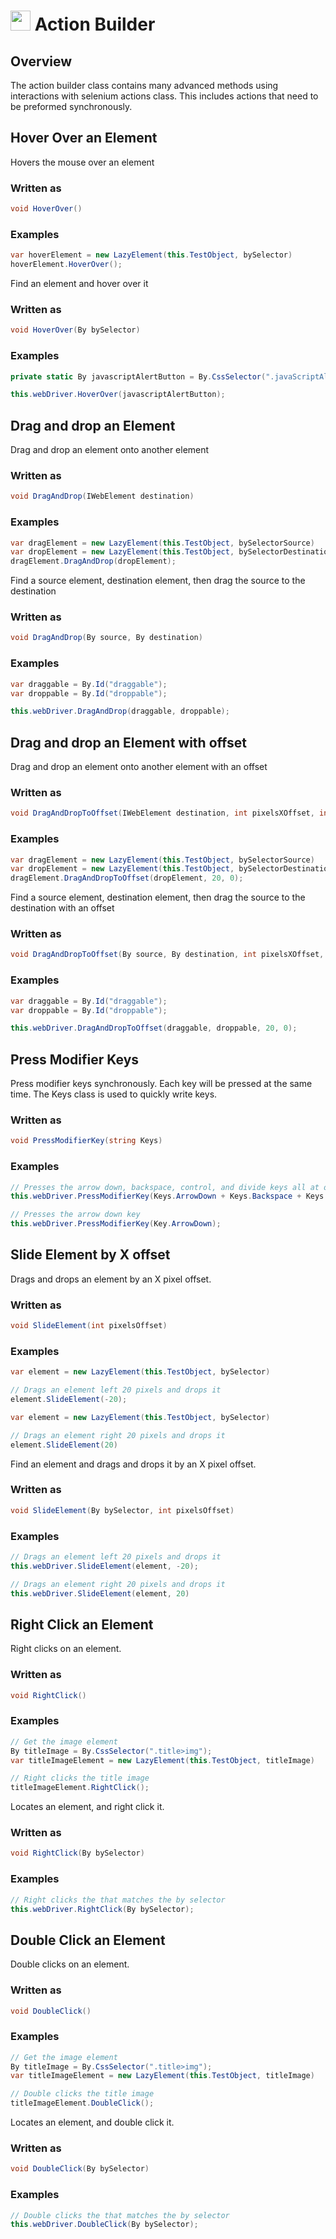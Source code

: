 # <img src="resources/maqslogo.ico" height="32" width="32"> Action Builder

## Overview
The action builder class contains many advanced methods using interactions with selenium actions class.  This includes actions that need to be preformed synchronously.

## Hover Over an Element
Hovers the mouse over an element
### Written as
```csharp
void HoverOver()
```
### Examples
```csharp
var hoverElement = new LazyElement(this.TestObject, bySelector)
hoverElement.HoverOver();
```
Find an element and hover over it

### Written as
```csharp
void HoverOver(By bySelector)
```
### Examples
```csharp
private static By javascriptAlertButton = By.CssSelector(".javaScriptAlertButton");

this.webDriver.HoverOver(javascriptAlertButton);
```






## Drag and drop an Element
Drag and drop an element onto another element
### Written as
```csharp
void DragAndDrop(IWebElement destination)
```
### Examples
```csharp
var dragElement = new LazyElement(this.TestObject, bySelectorSource)
var dropElement = new LazyElement(this.TestObject, bySelectorDestination)
dragElement.DragAndDrop(dropElement);
```
Find a source element, destination element, then drag the source to the destination
### Written as
```csharp
void DragAndDrop(By source, By destination)
```
### Examples
```csharp
var draggable = By.Id("draggable");
var droppable = By.Id("droppable");

this.webDriver.DragAndDrop(draggable, droppable);
```


## Drag and drop an Element with offset
Drag and drop an element onto another element with an offset
### Written as
```csharp
void DragAndDropToOffset(IWebElement destination, int pixelsXOffset, int pixelsYOffset)
```
### Examples
```csharp
var dragElement = new LazyElement(this.TestObject, bySelectorSource)
var dropElement = new LazyElement(this.TestObject, bySelectorDestination)
dragElement.DragAndDropToOffset(dropElement, 20, 0);
```
Find a source element, destination element, then drag the source to the destination with an offset
### Written as
```csharp
void DragAndDropToOffset(By source, By destination, int pixelsXOffset, int pixelsYOffset)
```
### Examples
```csharp
var draggable = By.Id("draggable");
var droppable = By.Id("droppable");

this.webDriver.DragAndDropToOffset(draggable, droppable, 20, 0);
```














## Press Modifier Keys
Press modifier keys synchronously.  Each key will be pressed at the same time.  The Keys class is used to quickly write keys.

### Written as
```csharp
void PressModifierKey(string Keys)
```
### Examples
```csharp
// Presses the arrow down, backspace, control, and divide keys all at once
this.webDriver.PressModifierKey(Keys.ArrowDown + Keys.Backspace + Keys.Control + Keys.Divide);
```
```csharp
// Presses the arrow down key
this.webDriver.PressModifierKey(Key.ArrowDown);
```

## Slide Element by X offset
Drags and drops an element by an X pixel offset.

### Written as
```csharp
void SlideElement(int pixelsOffset)
```
### Examples
```csharp
var element = new LazyElement(this.TestObject, bySelector)

// Drags an element left 20 pixels and drops it
element.SlideElement(-20);
```
```csharp
var element = new LazyElement(this.TestObject, bySelector)

// Drags an element right 20 pixels and drops it
element.SlideElement(20)
```

Find an element and drags and drops it by an X pixel offset.
### Written as
```csharp
void SlideElement(By bySelector, int pixelsOffset)
```
### Examples
```csharp
// Drags an element left 20 pixels and drops it
this.webDriver.SlideElement(element, -20);
```
```csharp
// Drags an element right 20 pixels and drops it
this.webDriver.SlideElement(element, 20)
```

## Right Click an Element
Right clicks on an element.
### Written as
```csharp
void RightClick()
```
### Examples
```csharp
// Get the image element
By titleImage = By.CssSelector(".title>img");
var titleImageElement = new LazyElement(this.TestObject, titleImage)

// Right clicks the title image
titleImageElement.RightClick();
```
Locates an element, and right click it.
### Written as
```csharp
void RightClick(By bySelector)
```
### Examples
```csharp
// Right clicks the that matches the by selector
this.webDriver.RightClick(By bySelector);
```

## Double Click an Element
Double clicks on an element.
### Written as
```csharp
void DoubleClick()
```
### Examples
```csharp
// Get the image element
By titleImage = By.CssSelector(".title>img");
var titleImageElement = new LazyElement(this.TestObject, titleImage)

// Double clicks the title image
titleImageElement.DoubleClick();
```
Locates an element, and double click it.
### Written as
```csharp
void DoubleClick(By bySelector)
```
### Examples
```csharp
// Double clicks the that matches the by selector
this.webDriver.DoubleClick(By bySelector);
```